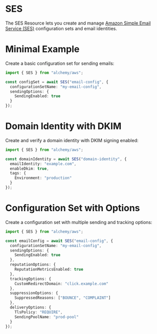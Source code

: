 # SES

The SES Resource lets you create and manage [Amazon Simple Email Service (SES)](https://docs.aws.amazon.com/ses/latest/dg/Welcome.html) configuration sets and email identities.

# Minimal Example

Create a basic configuration set for sending emails:

```ts
import { SES } from "alchemy/aws";

const configSet = await SES("email-config", {
  configurationSetName: "my-email-config",
  sendingOptions: {
    SendingEnabled: true
  }
});
```

# Domain Identity with DKIM

Create and verify a domain identity with DKIM signing enabled:

```ts
import { SES } from "alchemy/aws";

const domainIdentity = await SES("domain-identity", {
  emailIdentity: "example.com", 
  enableDkim: true,
  tags: {
    Environment: "production"
  }
});
```

# Configuration Set with Options

Create a configuration set with multiple sending and tracking options:

```ts
import { SES } from "alchemy/aws";

const emailConfig = await SES("email-config", {
  configurationSetName: "my-email-config",
  sendingOptions: {
    SendingEnabled: true
  },
  reputationOptions: {
    ReputationMetricsEnabled: true
  },
  trackingOptions: {
    CustomRedirectDomain: "click.example.com"
  },
  suppressionOptions: {
    SuppressedReasons: ["BOUNCE", "COMPLAINT"]
  },
  deliveryOptions: {
    TlsPolicy: "REQUIRE",
    SendingPoolName: "prod-pool"
  }
});
```